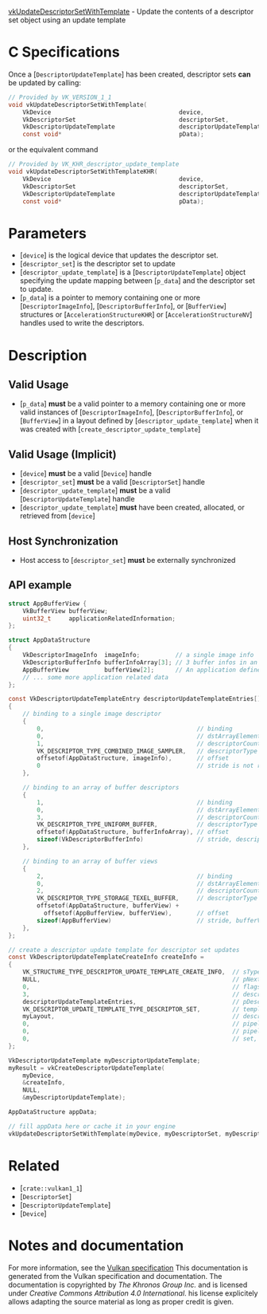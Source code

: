 [vkUpdateDescriptorSetWithTemplate](https://www.khronos.org/registry/vulkan/specs/1.3-extensions/man/html/vkUpdateDescriptorSetWithTemplate.html) - Update the contents of a descriptor set object using an update template

# C Specifications
Once a [`DescriptorUpdateTemplate`] has been created, descriptor sets
 **can**  be updated by calling:
```c
// Provided by VK_VERSION_1_1
void vkUpdateDescriptorSetWithTemplate(
    VkDevice                                    device,
    VkDescriptorSet                             descriptorSet,
    VkDescriptorUpdateTemplate                  descriptorUpdateTemplate,
    const void*                                 pData);
```
or the equivalent command
```c
// Provided by VK_KHR_descriptor_update_template
void vkUpdateDescriptorSetWithTemplateKHR(
    VkDevice                                    device,
    VkDescriptorSet                             descriptorSet,
    VkDescriptorUpdateTemplate                  descriptorUpdateTemplate,
    const void*                                 pData);
```

# Parameters
- [`device`] is the logical device that updates the descriptor set.
- [`descriptor_set`] is the descriptor set to update
- [`descriptor_update_template`] is a [`DescriptorUpdateTemplate`] object specifying the update mapping between [`p_data`] and the descriptor set to update.
- [`p_data`] is a pointer to memory containing one or more     [`DescriptorImageInfo`], [`DescriptorBufferInfo`], or     [`BufferView`] structures or [`AccelerationStructureKHR`] or [`AccelerationStructureNV`] handles     used to write the descriptors.

# Description
## Valid Usage
-  [`p_data`] **must**  be a valid pointer to a memory containing one or more valid instances of [`DescriptorImageInfo`], [`DescriptorBufferInfo`], or [`BufferView`] in a layout defined by [`descriptor_update_template`] when it was created with [`create_descriptor_update_template`]

## Valid Usage (Implicit)
-  [`device`] **must**  be a valid [`Device`] handle
-  [`descriptor_set`] **must**  be a valid [`DescriptorSet`] handle
-  [`descriptor_update_template`] **must**  be a valid [`DescriptorUpdateTemplate`] handle
-  [`descriptor_update_template`] **must**  have been created, allocated, or retrieved from [`device`]

## Host Synchronization
- Host access to [`descriptor_set`] **must**  be externally synchronized

## API example
```c
struct AppBufferView {
    VkBufferView bufferView;
    uint32_t     applicationRelatedInformation;
};

struct AppDataStructure
{
    VkDescriptorImageInfo  imageInfo;          // a single image info
    VkDescriptorBufferInfo bufferInfoArray[3]; // 3 buffer infos in an array
    AppBufferView          bufferView[2];      // An application defined structure containing a bufferView
    // ... some more application related data
};

const VkDescriptorUpdateTemplateEntry descriptorUpdateTemplateEntries[] =
{
    // binding to a single image descriptor
    {
        0,                                           // binding
        0,                                           // dstArrayElement
        1,                                           // descriptorCount
        VK_DESCRIPTOR_TYPE_COMBINED_IMAGE_SAMPLER,   // descriptorType
        offsetof(AppDataStructure, imageInfo),       // offset
        0                                            // stride is not required if descriptorCount is 1
    },

    // binding to an array of buffer descriptors
    {
        1,                                           // binding
        0,                                           // dstArrayElement
        3,                                           // descriptorCount
        VK_DESCRIPTOR_TYPE_UNIFORM_BUFFER,           // descriptorType
        offsetof(AppDataStructure, bufferInfoArray), // offset
        sizeof(VkDescriptorBufferInfo)               // stride, descriptor buffer infos are compact
    },

    // binding to an array of buffer views
    {
        2,                                           // binding
        0,                                           // dstArrayElement
        2,                                           // descriptorCount
        VK_DESCRIPTOR_TYPE_STORAGE_TEXEL_BUFFER,     // descriptorType
        offsetof(AppDataStructure, bufferView) +
          offsetof(AppBufferView, bufferView),       // offset
        sizeof(AppBufferView)                        // stride, bufferViews do not have to be compact
    },
};

// create a descriptor update template for descriptor set updates
const VkDescriptorUpdateTemplateCreateInfo createInfo =
{
    VK_STRUCTURE_TYPE_DESCRIPTOR_UPDATE_TEMPLATE_CREATE_INFO,  // sType
    NULL,                                                      // pNext
    0,                                                         // flags
    3,                                                         // descriptorUpdateEntryCount
    descriptorUpdateTemplateEntries,                           // pDescriptorUpdateEntries
    VK_DESCRIPTOR_UPDATE_TEMPLATE_TYPE_DESCRIPTOR_SET,         // templateType
    myLayout,                                                  // descriptorSetLayout
    0,                                                         // pipelineBindPoint, ignored by given templateType
    0,                                                         // pipelineLayout, ignored by given templateType
    0,                                                         // set, ignored by given templateType
};

VkDescriptorUpdateTemplate myDescriptorUpdateTemplate;
myResult = vkCreateDescriptorUpdateTemplate(
    myDevice,
    &createInfo,
    NULL,
    &myDescriptorUpdateTemplate);

AppDataStructure appData;

// fill appData here or cache it in your engine
vkUpdateDescriptorSetWithTemplate(myDevice, myDescriptorSet, myDescriptorUpdateTemplate, &appData);
```

# Related
- [`crate::vulkan1_1`]
- [`DescriptorSet`]
- [`DescriptorUpdateTemplate`]
- [`Device`]

# Notes and documentation
For more information, see the [Vulkan specification](https://www.khronos.org/registry/vulkan/specs/1.3-extensions/html/vkspec.html)
This documentation is generated from the Vulkan specification and documentation.
The documentation is copyrighted by *The Khronos Group Inc.* and is licensed under *Creative Commons Attribution 4.0 International*.
his license explicitely allows adapting the source material as long as proper credit is given.
        